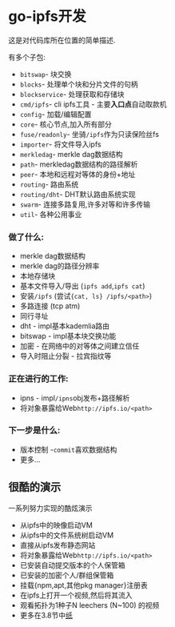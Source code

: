 
# go-ipfs开发

这是对代码库所在位置的简单描述. 

有多个子包: 

-   `bitswap`- 块交换
-   `blocks`- 处理单个块和分片文件的句柄
-   `blockservice`- 处理获取和存储块
-   `cmd/ipfs`-  cli ipfs工具 - 主要**入口点**自动取款机
-   `config`- 加载/编辑配置
-   `core`- 核心节点,加入所有部分
-   `fuse/readonly`- 坐骑`/ipfs`作为只读保险丝fs
-   `importer`- 将文件导入ipfs
-   `merkledag`-  merkle dag数据结构
-   `path`-  merkledag数据结构的路径解析
-   `peer`- 本地和远程对等体的身份+地址
-   `routing`- 路由系统
-   `routing/dht`-  DHT默认路由系统实现
-   `swarm`- 连接多路复用,许多对等和许多传输
-   `util`- 各种公用事业

### 做了什么: 

-   merkle dag数据结构
-   merkle dag的路径分辨率
-   本地存储块
-   基本文件导入/导出 (`ipfs add`,`ipfs cat`) 
-   安装`/ipfs` (尝试`{cat, ls} /ipfs/<path>`) 
-   多路连接 (tcp atm) 
-   同行寻址
-   dht  -  impl基本kademlia路由
-   bitswap  -  impl基本块交换功能
-   加密 - 在网络中的对等体之间建立信任
-   导入时阻止分裂 - 拉宾指纹等

### 正在进行的工作: 

-   ipns  -  impl`/ipns`obj发布+路径解析
-   将对象暴露给Web`http://ipfs.io/<path>`

### 下一步是什么: 

-   版本控制 -`commit`喜欢数据结构
-   更多...

## 很酷的演示

一系列努力实现的酷炫演示

-   从ipfs中的映像启动VM
-   从ipfs中的文件系统树启动VM
-   直接从ipfs发布静态网站
-   将对象暴露给Web`http://ipfs.io/<path>`
-   已安装自动提交版本的个人保管箱
-   已安装的加密个人/群组保管箱
-   挂载{npm,apt,其他pkg manager}注册表
-   在ipfs上打开一个视频,然后将其流入
-   观看拓扑为1种子N leechers (N~100) 的视频
-   更多在3.8节中[纸](https://github.com/ipfs/ipfs/blob/master/papers/ipfs-cap2pfs/ipfs-p2p-file-system.pdf)
